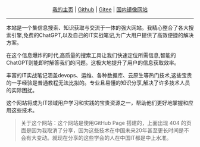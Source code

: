<center><a target="_blank" href="https://cloudb.pub"><i class="fa-sharp fa-solid fa-pen-to-square"></i>   我的主页</a>    |    <a target="_blank" href="https://github.com/xyz349925756"><i class="fa-brands fa-github"></i>   Github</a>   |    <a href="https://gitee.com/xyz349925756" target="_blank"><i class="fa-brands fa-gitlab"></i>    Gitee</a>    |   <a target="_blank" href="https://xyz349925756.gitee.io/"><i class="fa-brands fa-internet-explorer"></i>   国内镜像网站</a></center > 




---

本站是一个集信息搜索、知识获取与交流于一体的强大网站。我精心整合了各大搜索引擎,免费的ChatGPT,以及自己的IT实战笔记,为广大用户提供了高效便捷的解决方案。

在这个信息爆炸的时代,高质量的搜索工具让我们快速定位所需信息,智能的ChatGPT则能即时解答我们的问题。这极大地提升了用户的信息获取效率。

丰富的IT实战笔记涵盖devops、运维、各种数据库、云原生等热门技术,这些宝贵的一手经验是普通教程无法比拟的。专业且易懂的知识分享,解决了许多技术人员的实际困扰。

这个网站将成为IT领域用户学习和实践的宝贵资源之一，帮助他们更好地掌握和应用这些技术。

> 关于这个网站：这个网站是使用GitHub Page 搭建的，上面出现 404 的页面是因为我取消了分享，因为这些技术在中国未来20年甚至更长时间是不会有大变动。就现在分享的这些学会的人在中国IT都是中上水准。



